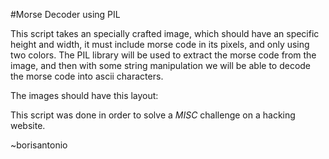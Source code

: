 #Morse Decoder using PIL

This script takes an specially crafted image, which should have an specific height and width, it must include morse code in its pixels, and only using two colors. The PIL library will be used to extract the morse code from the image, and then with some string manipulation we will be able to decode the morse code into ascii characters.

The images should have this layout:

This script was done in order to solve a *MISC* challenge on a hacking website.

~borisantonio
